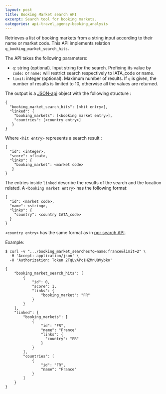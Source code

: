 ```yaml
---
layout: post
title: Booking Market search API
excerpt: Search tool for booking markets.
categories: api-travel_agency-booking_analysis
---
```


Retrieves a list of booking markets from a string input according to their name or market code.
This API implements relation `q_booking_market_search_hits`.

The API takes the following parameters:
* `q`: string (optional). Input string for the search. Prefixing its value by `code:` or `name:` will restrict search respectively to IATA_code or name.
* `limit`: integer (optional). Maximum number of results. If `q` is given, the number of results is limited to 10, otherwise all the values are returned.

The output is a [JSON-api](http://jsonapi.org/format/) object with the following structure :

    {
      "booking_market_search_hits": [<hit entry>],
      "linked": {
        "booking_markets": [<booking market entry>],
        "countries": [<country entry>]
       }
    }

Where `<hit entry>` represents a search result :

    {
      "id": <integer>,
      "score": <float>,
      "links": {
        "booking_market": <market code>
       }
    }

The entries inside `linked` describe the results of the search and the location related.
A `<booking market entry>` has the following format:

    {
      "id": <market code>,
      "name": <string>,
      "links": {
        "country": <country IATA_code>
      }
    }


`<country entry>` has the same format as in [por search API](/2014/01/28/por-search.html).

Example:

    $ curl -v ".../booking_market_searches?q=name:france&limit=2" \
      -H 'Accept: application/json' \
      -H 'Authorization: Token 2TqLvAPc1HZMnUQVybko'

    {
        "booking_market_search_hits": [
            {
                "id": 0,
                "score": 1,
                "links": {
                    "booking_market": "FR"
                }
            }
        ],
        "linked": {
            "booking_markets": [
                {
                    "id": "FR",
                    "name": "France"
                    "links": {
                      "country": "FR"
                    }
                }
            ],
            "countries": [
                {
                    "id": "FR",
                    "name": "France"
                }
            ]
        }
    }
